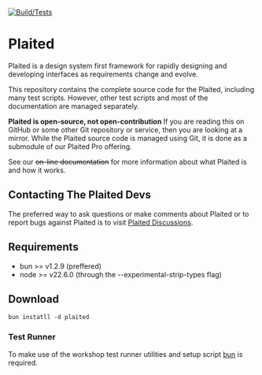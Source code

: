 [![Build/Tests](https://github.com/plaited/plaited/actions/workflows/tests.yml/badge.svg)](https://github.com/plaited/plaited/actions/workflows/tests.yml)

# Plaited
Plaited is a design system first framework for rapidly designing and developing interfaces as requirements change and evolve.

This repository contains the complete source code for the Plaited, including many test scripts. However, other test scripts and most of the documentation are managed separately. 

**Plaited is open-source, not open-contribution** If you are reading this on GitHub or some other Git repository or service, then you are looking at a mirror. While the Plaited source code is managed using Git, it is done as a submodule of our Plaited Pro offering.

See our ~~on-line documentation~~ for more information about what Plaited is and how it works.

## Contacting The Plaited Devs
The preferred way to ask questions or make comments about Plaited or to report bugs against Plaited is to visit [Plaited Discussions](https://github.com/orgs/plaited/discussions). 

## Requirements
- bun >= v1.2.9 (preffered)
- node >= v22.6.0 (through the --experimental-strip-types flag)

## Download
```bun instatll -d plaited```

### Test Runner
To make use of the workshop test runner utilities and setup script [bun](https://bun.sh/) is required.
